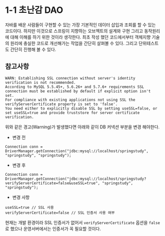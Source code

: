 # 1-1 초난감 DAO

자바를 배운 사람들이 구현할 수 있는 가장 기본적인 데이터 삽입과 조회를 할 수 있는 코드이다.
하지만 이것으로 스프링이 지향하는 오브젝트의 설계와 구현 그리고 동작원리에 대해 이해를 하기 위한 것이라 생각한다.
최초 작성 했던 코드에서부터 객체지향 기술의 원리에 충실한 코드로 개선해가는 작업을 간단히 살펴볼 수 있다.
그리고 단위테스트도 간단히 진행해 볼 수 있다.

## 참고사항

```
WARN: Establishing SSL connection without server's identity verification is not recommended.
According to MySQL 5.5.45+, 5.6.26+ and 5.7.6+ requirements SSL connection must be established by default if explicit option isn't set.
For compliance with existing applications not using SSL the verifyServerCertificate property is set to 'false'.
You need either to explicitly disable SSL by setting useSSL=false, or set useSSL=true and provide truststore for server certificate verification.
```
위와 같은 경고(Warning)가 발생했다면 아래와 같이 DB 커넥션 부분을 변경 해야한다.

- 변경 전
```
Connection conn = DriverManager.getConnection("jdbc:mysql://localhost/springstudy", "springstudy", "springstudy");
```

- 변경 후
```
Connection conn = DriverManager.getConnection("jdbc:mysql://localhost/springstudy?verifyServerCertificate=false&useSSL=true", "springstudy", "springstudy");
```

- 변경 사항
```
useSSL=true // SSL 사용 
verifyServerCertificate=false // SSL 인증서 사용 여부
``` 

현재는 개발 환경이라 SSL 인증서가 없어서 `verifyServerCertificate` 옵션을 `false`로 했으나 운영서버에서는 인증서가 꼭 필요할 것이다.